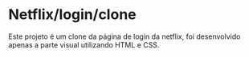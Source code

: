 # Netflix/login/clone
Este projeto é um clone da página de login da netflix, foi desenvolvido apenas a parte visual utilizando HTML e CSS.
